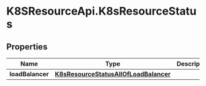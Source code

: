 # K8SResourceApi.K8sResourceStatus

## Properties

Name | Type | Description | Notes
------------ | ------------- | ------------- | -------------
**loadBalancer** | [**K8sResourceStatusAllOfLoadBalancer**](K8sResourceStatusAllOfLoadBalancer.md) |  | [optional] 


